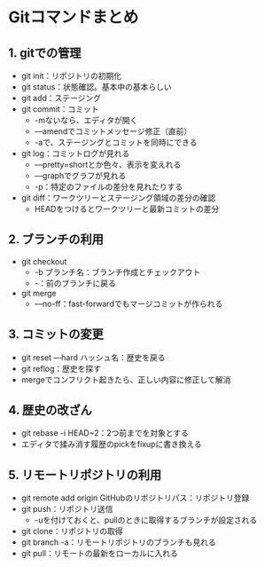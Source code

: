 # Gitコマンドまとめ
## 1. gitでの管理
* git init：リポジトリの初期化
* git status：状態確認。基本中の基本らしい
* git add：ステージング
* git commit：コミット
  * -mないなら、エディタが開く
  * ––amendでコミットメッセージ修正（直前）
  * -aで、ステージングとコミットを同時にできる
* git log：コミットログが見れる
  * ––pretty=shortとか色々、表示を変えれる
  * ––graphでグラフが見れる
  * -p：特定のファイルの差分を見れたりする
* git diff：ワークツリーとステージング領域の差分の確認
  * HEADをつけるとワークツリーと最新コミットの差分
## 2. ブランチの利用
* git checkout
  *  -b ブランチ名：ブランチ作成とチェックアウト
  * -：前のブランチに戻る
* git merge
  * ––no-ff：fast-forwardでもマージコミットが作られる
## 3. コミットの変更
* git reset ––hard ハッシュ名：歴史を戻る
* git reflog：歴史を探す
* mergeでコンフリクト起きたら、正しい内容に修正して解消
## 4. 歴史の改ざん
* git rebase -i HEAD~2：2つ前までを対象とする
* エディタで揉み消す履歴のpickをfixupに書き換える
## 5. リモートリポジトリの利用
* git remote add origin GitHubのリポジトリパス：リポジトリ登録
* git push：リポジトリ送信
  * -uを付けておくと、pullのときに取得するブランチが設定される
* git clone：リポジトリの取得
* git branch -a：リモートリポジトリのブランチも見れる
* git pull：リモートの最新をローカルに入れる
